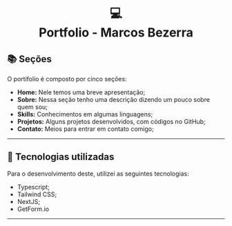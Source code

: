 <h1 align="center">
  💻<br>Portfolio - Marcos Bezerra
</h1>

## 📚 Seções

O portifolio é composto por cinco seções:

- **Home:** Nele temos uma breve apresentação;
- **Sobre:** Nessa seção tenho uma descrição dizendo um pouco sobre quem sou;
- **Skills:** Conhecimentos em algumas linguagens;
- **Projetos:** Alguns projetos desenvolvidos, com códigos no GitHub;
- **Contato:** Meios para entrar em contato comigo;

---

## 💼 Tecnologias utilizadas

Para o desenvolvimento deste, utilizei as seguintes tecnologias:

- Typescript;
- Tailwind CSS;
- NextJS;
- GetForm.io

---
